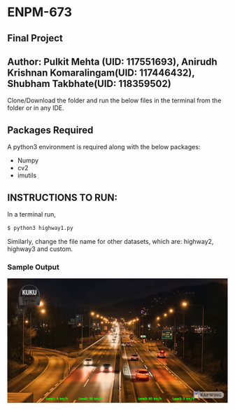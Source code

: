# ENPM-673 
## Final Project

## Author: Pulkit Mehta (UID: 117551693), Anirudh Krishnan Komaralingam(UID: 117446432), Shubham Takbhate(UID: 118359502)

Clone/Download the folder and run the below files in the terminal from the folder or in any IDE.

## Packages Required
A python3 environment is required along with the below packages:

- Numpy
- cv2
- imutils

## INSTRUCTIONS TO RUN:

In a terminal run,

```bash
$ python3 highway1.py 
```

Similarly, change the file name for other datasets, which are: highway2, highway3 and custom. 

### Sample Output 
<img src="https://github.com/pulkitmehta09/ENPM-673/blob/main/Project%204/images/highway3/result.png" width="1024"/>



